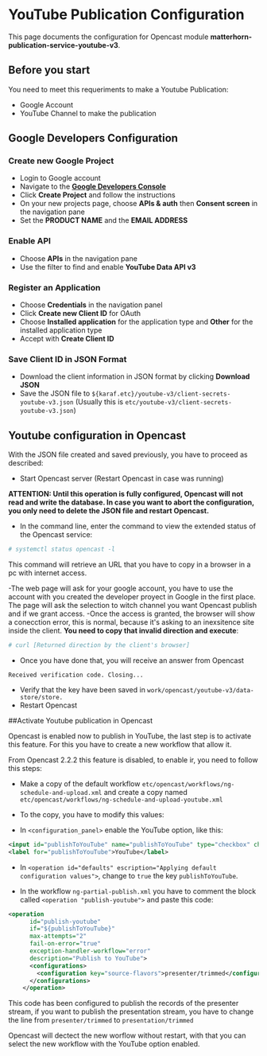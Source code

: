 # YouTube Publication Configuration

This page documents the configuration for Opencast module **matterhorn-publication-service-youtube-v3**.

## Before you start


You need to meet this requeriments to make a Youtube Publication:

- Google Account
- YouTube Channel to make the publication

## Google Developers Configuration

### Create new Google Project

- Login to Google account
- Navigate to the [**Google Developers Console**][googledevconsole]
- Click **Create Project** and follow the instructions
- On your new projects page, choose **APIs & auth** then **Consent screen** in the navigation pane
- Set the **PRODUCT NAME** and the **EMAIL ADDRESS**

### Enable API

- Choose **APIs** in the navigation pane
- Use the filter to find and enable **YouTube Data API v3**

### Register an Application

- Choose **Credentials** in the navigation panel
- Click **Create new Client ID** for OAuth
- Choose **Installed application** for the application type and **Other** for the installed application type
- Accept with **Create Client ID**

### Save Client ID in JSON Format

- Download the client information in JSON format by clicking **Download JSON**
- Save the JSON file to `${karaf.etc}/youtube-v3/client-secrets-youtube-v3.json` (Usually this is
  `etc/youtube-v3/client-secrets-youtube-v3.json`)

## Youtube configuration in Opencast

With the JSON file created and saved previously, you have to proceed as described:

- Start Opencast server (Restart Opencast in case was running)

**ATTENTION: Until this operation is fully configured, Opencast will not read and write the database. In case you want to abort the configuration, you only need to delete the JSON file and restart Opencast.**

- In the command line, enter the command to view the extended status of the Opencast service:

```bash
# systemctl status opencast -l
```
This command will retrieve an URL that you have to copy in a browser in a pc with internet access.

-The web page will ask for your google account, you have to use the account with you created the developer proyect in Google in the first place. The page will ask the selection to witch channel you want Opencast publish and if we grant access.
-Once the access is granted, the browser will show a conecction error, this is normal, because it's asking to an inexsitence site inside the client. **You need to copy that invalid direction and execute**:

```bash
# curl [Returned direction by the client's browser]
```
- Once you have done that, you will receive an answer from Opencast

`Received verification code. Closing... `

- Verify that the key have been saved in `work/opencast/youtube-v3/data-store/store.`
- Restart Opencast

##Activate Youtube publication in Opencast

Opencast is enabled now to publish in YouTube, the last step is to activate this feature. For this you have to create a new workflow that allow it.

From Opencast 2.2.2 this feature is disabled, to enable ir, you need to follow this steps:

- Make a copy of the default workflow `etc/opencast/workflows/ng-schedule-and-upload.xml` and create a copy named `etc/opencast/workflows/ng-schedule-and-upload-youtube.xml`

- To the copy, you have to modify this values:

 - In `<configuration_panel>` enable the YouTube option, like this:

```xml
<input id="publishToYouTube" name="publishToYouTube" type="checkbox" checked="checked" class="configField" value="true" />
<label for="publishToYouTube">YouTube</label>
```
 - In `<operation id="defaults" escription="Applying default configuration values">`, change to `true` the key `publishToYouTube`.

 - In the workflow `ng-partial-publish.xml` you have to comment the block called `<operation "publish-youtube">` and paste this code:

```xml
<operation
      id="publish-youtube"
      if="${publishToYouTube}"
      max-attempts="2"
      fail-on-error="true"
      exception-handler-workflow="error"
      description="Publish to YouTube">
      <configurations>
        <configuration key="source-flavors">presenter/trimmed</configuration>
      </configurations>
    </operation>
```

This code has been configured to publish the records of the presenter stream, if you want to publish the presentation stream, you have to change the line from `presenter/trimmed` to `presentation/trimmed` 

Opencast will dectect the new worflow without restart, with that you can select the new workflow with the YouTube option enabled.

[googledevconsole]: https://console.developers.google.com/project
